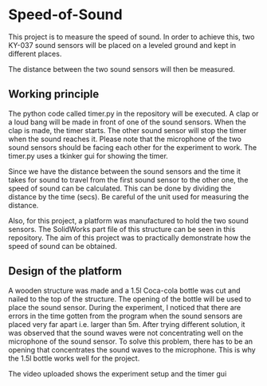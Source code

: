 # Speed-of-Sound
This project is to measure the speed of sound. In order to achieve this, two KY-037 sound sensors will be placed on a
leveled ground and kept in different places.

The distance between the two sound sensors will then be measured.

## Working principle
The python code called timer.py in the repository will be executed. A clap or a loud bang will be made in front of one of the sound sensors. When the clap is made,
the timer starts. The other sound sensor will stop the timer when the sound reaches it. Please note that the microphone of the two sound sensors should be facing
each other for the experiment to work. The timer.py uses a tkinker gui for showing the timer.

Since we have the distance between the sound sensors and the time it takes for sound to travel from the first sound sensor to the other one, the speed of sound
can be calculated.
This can be done by dividing the distance by the time (secs). Be careful of the unit used for measuring the distance.

Also, for this project, a platform was manufactured to hold the two sound sensors. The SolidWorks part file of this structure can be seen in this repository.
The aim of this project was to practically demonstrate how the speed of sound can be obtained.

## Design of the platform
A wooden structure was made and a 1.5l Coca-cola bottle was cut and nailed to the top of the structure. The opening of the bottle will be used to place the sound
sensor.
During the experiment, I noticed that there are errors in the time gotten from the program when the sound sensors are placed very far apart i.e. larger than 5m. 
After trying different solution, it was observed that the sound waves were not concentrating well on the microphone of the sound sensor.
To solve this problem, there has to be an opening that concentrates the sound waves to the microphone. This is why the 1.5l bottle works well for the project.

The video uploaded shows the experiment setup and the timer gui
